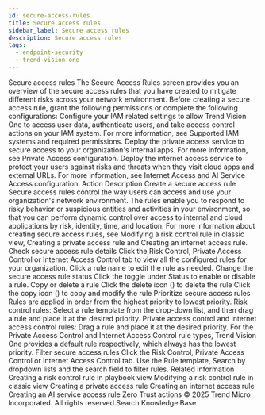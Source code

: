 ```yaml
---
id: secure-access-rules
title: Secure access rules
sidebar_label: Secure access rules
description: Secure access rules
tags:
  - endpoint-security
  - trend-vision-one
---
```


 Secure access rules The Secure Access Rules screen provides you an overview of the secure access rules that you have created to mitigate different risks across your network environment. Before creating a secure access rule, grant the following permissions or complete the following configurations: Configure your IAM related settings to allow Trend Vision One to access user data, authenticate users, and take access control actions on your IAM system. For more information, see Supported IAM systems and required permissions. Deploy the private access service to secure access to your organization's internal apps. For more information, see Private Access configuration. Deploy the internet access service to protect your users against risks and threats when they visit cloud apps and external URLs. For more information, see Internet Access and AI Service Access configuration. Action Description Create a secure access rule Secure access rules control the way users can access and use your organization's network environment. The rules enable you to respond to risky behavior or suspicious entities and activities in your environment, so that you can perform dynamic control over access to internal and cloud applications by risk, identity, time, and location. For more information about creating secure access rules, see Modifying a risk control rule in classic view, Creating a private access rule and Creating an internet access rule. Check secure access rule details Click the Risk Control, Private Access Control or Internet Access Control tab to view all the configured rules for your organization. Click a rule name to edit the rule as needed. Change the secure access rule status Click the toggle under Status to enable or disable a rule. Copy or delete a rule Click the delete icon () to delete the rule Click the copy icon () to copy and modify the rule Prioritize secure access rules Rules are applied in order from the highest priority to lowest priority. Risk control rules: Select a rule template from the drop-down list, and then drag a rule and place it at the desired priority. Private access control and internet access control rules: Drag a rule and place it at the desired priority. For the Private Access Control and Internet Access Control rule types, Trend Vision One provides a default rule respectively, which always has the lowest priority. Filter secure access rules Click the Risk Control, Private Access Control or Internet Access Control tab. Use the Rule template, Search by dropdown lists and the search field to filter rules. Related information Creating a risk control rule in playbook view Modifying a risk control rule in classic view Creating a private access rule Creating an internet access rule Creating an AI service access rule Zero Trust actions © 2025 Trend Micro Incorporated. All rights reserved.Search Knowledge Base